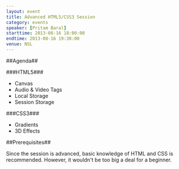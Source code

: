 ```yaml
---
layout: event
title: Advanced HTML5/CSS3 Session
category: events
speaker: [Pritam Baral] 
starttime: 2013-08-16 18:00:00
endtime: 2013-08-16 19:30:00
venue: NSL
---
```


##Agenda##

###HTML5###

* Canvas
* Audio & Video Tags
* Local Storage
* Session Storage


###CSS3###

* Gradients
* 3D Effects


##Prerequisites##

Since the session is advanced, basic knowledge of HTML and CSS is recommended. However, it wouldn't be too big a deal for a beginner.
